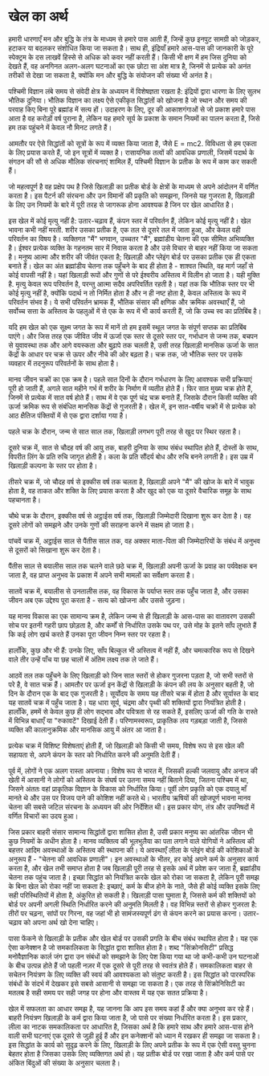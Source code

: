 # खेल का अर्थ

हमारी धारणाएँ मन और बुद्धि के तंत्र के माध्यम से हमारे पास आती हैं, जिन्हें कुछ इनपुट सामग्री को जोड़कर, हटाकर या बदलकर संशोधित किया जा सकता है। साथ ही, इंद्रियाँ हमारे आस-पास की जानकारी के पूरे स्पेक्ट्रम के दस लाखवें हिस्से से अधिक को कवर नहीं करती हैं। किसी भी क्षण में हम जिस दुनिया को देखते हैं, वह अनगिनत अलग-अलग घटनाओं का एक छोटा सा अंश मात्र है, जिनमें से प्रत्येक को अनंत तरीकों से देखा जा सकता है, क्योंकि मन और बुद्धि के संयोजन की संख्या भी अनंत है।

पश्चिमी विज्ञान लंबे समय से संवेदी क्षेत्र के अध्ययन में विशेषज्ञता रखता है: इंद्रियों द्वारा धारणा के लिए सुलभ भौतिक दुनिया। भौतिक विज्ञान का लक्ष्य ऐसे एकीकृत सिद्धांतों को खोजना है जो स्थान और समय की परवाह किए बिना पूरे ब्रह्मांड में सत्य हों। उदाहरण के लिए, दूर की आकाशगंगाओं से जो प्रकाश हमारे पास आता है वह करोड़ों वर्ष पुराना है, लेकिन यह हमारे सूर्य के प्रकाश के समान नियमों का पालन करता है, जिसे हम तक पहुंचने में केवल नौ मिनट लगते हैं।

आमतौर पर ऐसे सिद्धांतों को सूत्रों के रूप में व्यक्त किया जाता है, जैसे E = mc2. विविधता से हम एकता के लिए प्रयास करते हैं, जो इन सूत्रों में व्यक्त है। रासायनिक तत्वों की आवधिक प्रणाली, जिसमें पदार्थ के संगठन की सौ से अधिक मौलिक संरचनाएं शामिल हैं, पश्चिमी विज्ञान के प्रतीक के रूप में काम कर सकती हैं।

जो महत्वपूर्ण है वह प्रक्षेप पथ है जिसे खिलाड़ी का प्रतीक बोर्ड के क्षेत्रों के माध्यम से अपने आंदोलन में वर्णित करता है। इस पैटर्न की संरचना और उन विमानों की प्रकृति को समझना, जिनसे यह गुजरता है, खिलाड़ी के लिए उन नियमों के बारे में पूरी तरह से जागरूक होना आवश्यक है जिन पर खेल आधारित है।

इस खेल में कोई मृत्यु नहीं है: उतार-चढ़ाव हैं, कंपन स्तर में परिवर्तन हैं, लेकिन कोई मृत्यु नहीं है। खेल भावना कभी नहीं मरती. शरीर उसका प्रतीक है, एक तल से दूसरे तल में जाता हुआ, और केवल वही परिवर्तन का विषय है। व्यक्तिगत "मैं" भगवान, उच्चतर "मैं", ब्रह्मांडीय चेतना की एक सीमित अभिव्यक्ति है। ईश्वर प्रत्येक व्यक्ति के गहनतम सार में निवास करता है और उसे विचार से बाहर नहीं किया जा सकता है। मनुष्य आत्मा और शरीर की जीवंत एकता है; खिलाड़ी और प्लेइंग बोर्ड पर उसका प्रतीक एक ही एकता बनाते हैं। खेल का अंत ब्रह्मांडीय चेतना तक पहुँचने के बाद ही होता है - शाश्वत स्थिति, वह मार्ग जहाँ से कोई वापसी नहीं है। यहां खिलाड़ी रूपों और गुणों से परे ईश्वरीय अस्तित्व में विलीन हो जाता है। यही मुक्ति है. मृत्यु केवल रूप परिवर्तन है, परन्तु आत्मा सदैव अपरिवर्तित रहती है। यहां तक कि भौतिक स्तर पर भी कोई मृत्यु नहीं है, क्योंकि पदार्थ न तो निर्मित होता है और न ही नष्ट होता है, केवल अस्तित्व के रूप में परिवर्तन संभव है। ये सभी परिवर्तन भ्रामक हैं, भौतिक संसार की क्षणिक और क्रमिक अवस्थाएँ हैं, जो सर्वोच्च सत्ता के अस्तित्व के पहलुओं में से एक के रूप में भी कार्य करती हैं, जो कि उच्च स्व का प्रतिबिंब है।

यदि हम खेल को एक सूक्ष्म जगत के रूप में मानें तो हम इसमें स्थूल जगत के संपूर्ण सप्तक का प्रतिबिंब पाएंगे। और जिस तरह एक जीवित जीव में ऊर्जा एक स्तर से दूसरे स्तर पर, गर्भाधान से जन्म तक, बचपन से युवावस्था तक और आगे वयस्कता और बुढ़ापे तक चलती है, उसी तरह खिलाड़ी मानसिक ऊर्जा के सात केंद्रों के आधार पर चक्र से ऊपर और नीचे की ओर बढ़ता है। चक्र तक, जो भौतिक स्तर पर उसके व्यवहार में तदनुरूप परिवर्तनों के साथ होता है।

मानव जीवन चक्रों का एक क्रम है। पहले सात दिनों के दौरान गर्भधारण के लिए आवश्यक सभी प्रक्रियाएं पूरी हो जाती हैं, अगले सात महीने गर्भ में शरीर के निर्माण में व्यतीत होते हैं। फिर सात मुख्य चक्र होते हैं, जिनमें से प्रत्येक में सात वर्ष होते हैं। साथ में वे एक पूर्ण चंद्र चक्र बनाते हैं, जिसके दौरान किसी व्यक्ति की ऊर्जा क्रमिक रूप से संबंधित मानसिक केंद्रों से गुजरती है। खेल में, इन सात-वर्षीय चक्रों में से प्रत्येक को आठ क्षैतिज पंक्तियों में से एक द्वारा दर्शाया गया है।

पहले चक्र के दौरान, जन्म से सात साल तक, खिलाड़ी लगभग पूरी तरह से खुद पर स्थिर रहता है।

दूसरे चक्र में, सात से चौदह वर्ष की आयु तक, बाहरी दुनिया के साथ संबंध स्थापित होते हैं, दोस्तों के साथ, विपरीत लिंग के प्रति रुचि जागृत होती है। कला के प्रति सौंदर्य बोध और रुचि बनने लगती है। इस उम्र में खिलाड़ी कल्पना के स्तर पर होता है।

तीसरे चक्र में, जो चौदह वर्ष से इक्कीस वर्ष तक चलता है, खिलाड़ी अपने "मैं" की खोज के बारे में भावुक होता है, वह ताकत और शक्ति के लिए प्रयास करता है और खुद को एक या दूसरे वैचारिक समूह के साथ पहचानता है।

चौथे चक्र के दौरान, इक्कीस वर्ष से अट्ठाईस वर्ष तक, खिलाड़ी जिम्मेदारी दिखाना शुरू कर देता है। वह दूसरे लोगों को समझने और उनके गुणों की सराहना करने में सक्षम हो जाता है।

पांचवें चक्र में, अट्ठाईस साल से पैंतीस साल तक, वह अक्सर माता-पिता की जिम्मेदारियों के संबंध में अनुभव से दूसरों को सिखाना शुरू कर देता है।

पैंतीस साल से बयालीस साल तक चलने वाले छठे चक्र में, खिलाड़ी अपनी ऊर्जा के प्रवाह का पर्यवेक्षक बन जाता है, वह प्राप्त अनुभव के प्रकाश में अपने सभी मामलों का सर्वेक्षण करता है।

सातवें चक्र में, बयालीस से उनतालीस तक, वह विकास के पर्याप्त स्तर तक पहुँच जाता है, और उसका जीवन अब एक उद्देश्य पूरा करता है - सत्य को खोजना और उससे जुड़ना।

यह मानव विकास का एक सामान्य क्रम है, लेकिन जन्म से ही खिलाड़ी के आस-पास का वातावरण उसकी सोच पर इतनी गहरी छाप छोड़ता है, और कर्मों से निर्धारित उसके पथ पर, उसे मोह के इतने साँप लुभाते हैं कि कई लोग खर्च करते हैं उनका पूरा जीवन निम्न स्तर पर रहता है।

हालाँकि, कुछ और भी हैं: उनके लिए, साँप बिल्कुल भी अस्तित्व में नहीं हैं, और चमत्कारिक रूप से दिखने वाले तीर उन्हें पाँच या छह चालों में अंतिम लक्ष्य तक ले जाते हैं।

आठवें तल तक पहुँचने के लिए खिलाड़ी को जिन सात स्तरों से होकर गुजरना पड़ता है, जो सभी स्तरों से परे है, वे सात चक्र हैं। आमतौर पर ऊर्जा इन केंद्रों से खिलाड़ी के कंपन की लय के अनुसार बहती है, जो दिन के दौरान एक के बाद एक गुजरती है। सूर्योदय के समय यह तीसरे चक्र में होता है और सूर्यास्त के बाद यह सातवें चक्र में पहुँच जाता है। यह धारा सूर्य, चंद्रमा और पृथ्वी की शक्तियों द्वारा नियंत्रित होती है। हालाँकि, हममें से केवल कुछ ही लोग सद्भाव और पवित्रता से रह सकते हैं, इसलिए ऊर्जा की गति के रास्ते में विभिन्न बाधाएँ या "रुकावटें" दिखाई देती हैं। परिणामस्वरूप, प्राकृतिक लय गड़बड़ा जाती है, जिससे व्यक्ति की कालानुक्रमिक और मानसिक आयु में अंतर आ जाता है।

प्रत्येक चक्र में विशिष्ट विशेषताएं होती हैं, जो खिलाड़ी को किसी भी समय, विशेष रूप से इस खेल की सहायता से, अपने कंपन के स्तर को निर्धारित करने की अनुमति देती हैं।

पूर्व में, लोगों ने एक अलग रास्ता अपनाया। विशेष रूप से भारत में, जिसकी हल्की जलवायु और अनाज की खेती में आसानी ने लोगों को अस्तित्व के संघर्ष पर उतना समय नहीं बिताने दिया, जितना पश्चिम में था, जिसने अंततः वहां प्राकृतिक विज्ञान के विकास को निर्धारित किया। पूर्वी लोग प्रकृति को एक दयालु माँ मानते थे और उस पर विजय पाने की कोशिश नहीं करते थे। भारतीय ऋषियों की खोजपूर्ण भावना मानव चेतना की सबसे जटिल संरचना के अध्ययन की ओर निर्देशित थी। इस प्रकार योग, तंत्र और उपनिषदों में वर्णित विचारों का उदय हुआ।

जिस प्रकार बाहरी संसार सामान्य सिद्धांतों द्वारा शासित होता है, उसी प्रकार मनुष्य का आंतरिक जीवन भी कुछ नियमों के अधीन होता है। मानव व्यक्तित्व की भूलभुलैया का पता लगाने वाले योगियों ने अस्तित्व की बहत्तर आदिम अवस्थाओं के अस्तित्व की स्थापना की। ये अवस्थाएँ लीला के प्लेइंग बोर्ड की कोशिकाओं के अनुरूप हैं - "चेतना की आवधिक प्रणाली"। इन अवस्थाओं के भीतर, हर कोई अपने कर्म के अनुसार कार्य करता है, और खेल तभी समाप्त होता है जब खिलाड़ी पूरी तरह से इसके अर्थ में प्रवेश कर जाता है, ब्रह्मांडीय चेतना तक पहुंच जाता है। इच्छा सिद्धांत को नियंत्रित करके खेल को रोका जा सकता है, लेकिन पूरी समझ के बिना खेल को रोका नहीं जा सकता है: इच्छाएं, कर्म के बीज होने के नाते, जैसे ही कोई व्यक्ति इसके लिए सही परिस्थितियों में होता है, अंकुरित हो सकती है। खिलाड़ी पासा घुमाता है, जिससे कर्म की शक्तियों को बोर्ड पर अपनी अगली स्थिति निर्धारित करने की अनुमति मिलती है। वह विभिन्न स्तरों से होकर गुजरता है: तीरों पर चढ़ना, सांपों पर गिरना, वह जहां भी हो सामंजस्यपूर्ण ढंग से कंपन करने का प्रयास करना। उतार-चढ़ाव को अपना अर्थ खो देना चाहिए।

पासा फेंकने से खिलाड़ी के प्रतीक और खेल बोर्ड पर उसकी प्रगति के बीच संबंध स्थापित होता है। यह एक ऐसा कनेक्शन है जो समकालिकता के सिद्धांत द्वारा शासित होता है। शब्द "सिंक्रोनसिटी" प्रसिद्ध मनोवैज्ञानिक कार्ल जंग द्वारा उन संबंधों को समझाने के लिए पेश किया गया था जो कभी-कभी उन घटनाओं के बीच उत्पन्न होते हैं जो पहली नज़र में एक दूसरे से पूरी तरह से स्वतंत्र होते हैं। समकालिकता बाहर से सचेतन नियंत्रण के लिए व्यक्ति की स्वयं की आवश्यकता को संतुष्ट करती है। इस सिद्धांत को पारस्परिक संबंधों के संदर्भ में देखकर इसे सबसे आसानी से समझा जा सकता है। एक तरह से सिंक्रोनिसिटी का मतलब है सही समय पर सही जगह पर होना और वास्तव में यह एक सतत प्रक्रिया है।

खेल में सफलता का आधार समझ है, यह जानना कि आप इस समय कहां हैं और क्या अनुभव कर रहे हैं। बाहरी नियंत्रण खिलाड़ी के कर्म द्वारा किया जाता है, जो पासे पर संख्या निर्धारित करता है। इस प्रकार, लीला का नाटक समकालिकता पर आधारित है, जिसका अर्थ है कि हमारे साथ और हमारे आस-पास होने वाली सभी घटनाएं एक दूसरे से जुड़ी हुई हैं और इन कनेक्शनों को ध्यान में रखकर ही समझा जा सकता है। इस सिद्धांत के कार्य को सुदृढ़ करने के लिए, खिलाड़ी के लिए अपने प्रतीक के रूप में एक ऐसी वस्तु चुनना बेहतर होता है जिसका उसके लिए व्यक्तिगत अर्थ हो। यह प्रतीक बोर्ड पर रखा जाता है और कर्म पासे पर अंकित बिंदुओं की संख्या के अनुसार चलता है।
